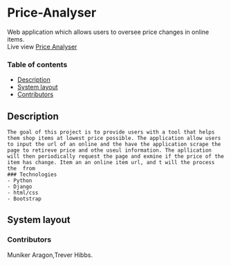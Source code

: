 # Price-Analyser <br />
  Web application which allows users to oversee price changes in online items. <br>
  Live view [Price Analyser](http://54.167.13.229/)
  

### Table of contents
  
  - [Description](#Description)
  - [System layout](#Systemlayout)
  - [Contributors](#Contributors)

  ## Description
    The goal of this project is to provide users with a tool that helps them shop items at lowest price possible. The application allow users to input the url of an online and the have the application scrape the page to retireve price and othe useul information. The apllication will then periodically request the page and exmine if the price of the item has change. Item an an online item url, and t will the process the  from 
    ### Technologies
    - Python
    - Django
    - html/css
    - Bootstrap
    
  ## System layout

  ### Contributors
  Muniker Aragon,Trever Hibbs.  
